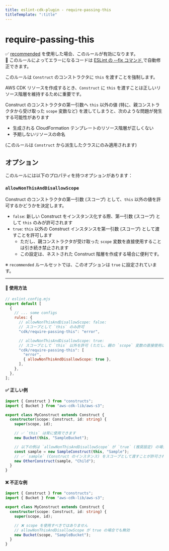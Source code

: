 ```yaml
---
title: eslint-cdk-plugin - require-passing-this
titleTemplate: ":title"
---
```


# require-passing-this

<div class="info-item">
    ✅ <a href="/ja/rules/#recommended-rules">recommended</a>
  を使用した場合、このルールが有効になります。
</div>
<div class="info-item">
  🔧 このルールによってエラーになるコードは
  <a href="https://eslint.org/docs/latest/use/command-line-interface#--fix">
    ESLint の --fix コマンド
  </a>
  で自動修正できます。
</div>

このルールは `Construct` のコンストラクタに `this` を渡すことを強制します。  

AWS CDK リソースを作成するとき、`Construct` に `this` を渡すことは正しいリソース階層を維持するために重要です。  

Construct のコンストラクタの第一引数へ `this` 以外の値 (特に、親コンストラクタから受け取った `scope` 変数など) を渡してしまうと、次のような問題が発生する可能性があります

- 生成される CloudFormation テンプレートのリソース階層が正しくない
- 予期しないリソースの命名

(このルールは `Construct` から派生したクラスにのみ適用されます)

## オプション

このルールには以下のプロパティを持つオプションがあります：

### `allowNonThisAndDisallowScope`

Construct のコンストラクタの第一引数 (スコープ) として、`this` 以外の値を許可するかどうかを決定します。

- `false`: 新しい Construct をインスタンス化する際、第一引数 (スコープ) として `this` のみが許可されます
- `true`: `this` 以外の Construct インスタンスを第一引数 (スコープ) として渡すことを許可します
  - ただし、親コンストラクタが受け取った `scope` 変数を直接使用することは引き続き禁止されます
  - この設定は、ネストされた Construct 階層を作成する場合に便利です。

※ `recommended` ルールセットでは、このオプションは `true` に設定されています。

---

#### 🔧 使用方法

```js
// eslint.config.mjs
export default [
  {
    // ... some configs
    rules: {
      // allowNonThisAndDisallowScope: false: 
      // スコープとして `this` のみ許可
      "cdk/require-passing-this": "error",

      // allowNonThisAndDisallowScope: true:
      // スコープとして `this` 以外を許可 (ただし、親の `scope` 変数の直接使用は禁止)
      "cdk/require-passing-this": [
        "error",
        { allowNonThisAndDisallowScope: true },
      ],
    },
  },
];
```

#### ✅ 正しい例

```ts
import { Construct } from "constructs";
import { Bucket } from "aws-cdk-lib/aws-s3";

export class MyConstruct extends Construct {
  constructor(scope: Construct, id: string) {
    super(scope, id);

    // ✅ `this` は常に使用できます
    new Bucket(this, "SampleBucket");

    // 以下の例は `allowNonThisAndDisallowScope` が `true` (推奨設定) の場合に有効
    const sample = new SampleConstruct(this, "Sample");
    // ✅ `sample` (Construct のインスタンス) をスコープとして渡すことが許可される
    new OtherConstruct(sample, "Child"); 
  }
}
```

#### ❌ 不正な例

```ts
import { Construct } from "constructs";
import { Bucket } from "aws-cdk-lib/aws-s3";

export class MyConstruct extends Construct {
  constructor(scope: Construct, id: string) {
    super(scope, id);

    // ❌ scope を使用すべきではありません
    // allowNonThisAndDisallowScope が true の場合でも無効
    new Bucket(scope, "SampleBucket");
  }
}
```
